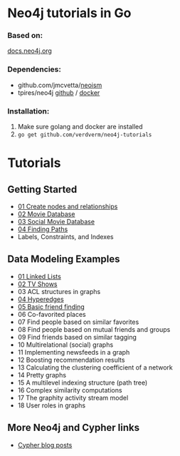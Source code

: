 Neo4j tutorials in Go
=====================

### Based on:
[docs.neo4j.org](http://docs.neo4j.org/chunked/stable/tutorials.html)

### Dependencies:
 - github.com/jmcvetta/[neoism](https://github.com/jmcvetta/neoism)
 - tpires/neo4j [github](https://github.com/tpires/neo4j) / [docker](https://registry.hub.docker.com/u/tpires/neo4j/)

### Installation:
 1. Make sure golang and docker are installed
 2. `go get github.com/verdverm/neo4j-tutorials`


Tutorials
=========

Getting Started
---------------

- [01 Create nodes and relationships](GettingStarted/01-CreatingNodesAndRelationships)
- [02 Movie Database](GettingStarted/02-MovieDatabase)
- [03 Social Movie Database](GettingStarted/03-SocialMovieDatabase)
- [04 Finding Paths](GettingStarted/04-FindingPaths)
- Labels, Constraints, and Indexes

Data Modeling Examples
----------------------

- [01 Linked Lists](DataModeling/01-LinkedLists)
- [02 TV Shows](DataModeling/02-TvShows)
- 03 ACL structures in graphs
- [04 Hyperedges](DataModeling/04-Hyperedges)
- [05 Basic friend finding](DataModeling/05-BasicFriendFinding)
- 06 Co-favorited places
- 07 Find people based on similar favorites
- 08 Find people based on mutual friends and groups
- 09 Find friends based on similar tagging
- 10 Multirelational (social) graphs
- 11 Implementing newsfeeds in a graph
- 12 Boosting recommendation results
- 13 Calculating the clustering coefficient of a network
- 14 Pretty graphs
- 15 A multilevel indexing structure (path tree)
- 16 Complex similarity computations
- 17 The graphity activity stream model
- 18 User roles in graphs


More Neo4j and Cypher links
---------------------------

- [Cypher blog posts](http://wes.skeweredrook.com/cypher/)
